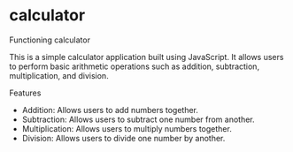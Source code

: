 # calculator
Functioning calculator 

This is a simple calculator application built using JavaScript. It allows users to perform basic arithmetic operations such as addition, subtraction, multiplication, and division.

Features
* Addition: Allows users to add numbers together.
* Subtraction: Allows users to subtract one number from another.
* Multiplication: Allows users to multiply numbers together.
* Division: Allows users to divide one number by another.
 


